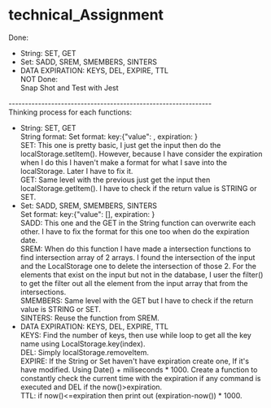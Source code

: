# technical_Assignment
Done:<br />
* String: SET, GET<br />
* Set: SADD, SREM, SMEMBERS, SINTERS<br />
* DATA EXPIRATION: KEYS, DEL, EXPIRE, TTL<br />
NOT Done:<br />
Snap Shot and Test with Jest<br />

--------------------------------------------------------------<br />
Thinking process for each functions:<br />

* String: SET, GET<br />
  String format: Set format: key:{"value": , expiration: }<br />
  SET: This one is pretty basic, I just get the input then do the localStorage.setItem(). However, because I have consider the expiration when I do this I haven't make a   format for what I save into the localStorage. Later I have to fix it.<br />
  GET: Same level with the previous just get the input then localStorage.getItem(). I have to check if the return value is STRING or SET.<br />
* Set: SADD, SREM, SMEMBERS, SINTERS<br />
  Set format: key:{"value": [], expiration: }<br />
  SADD: This one and the GET in the String function can overwrite each other. I have to fix the format for this one too when do the expiration date.<br />
  SREM: When do this function I have made a intersection functions to find intersection array of 2 arrays. I found the intersection of the input and the LocalStorage one   to delete the intersection of those 2. For the elements that exist on the input but not in the database, I user the filter() to get the filter out all the element from   the input array that from the intersections.<br />
  SMEMBERS: Same level with the GET but I have to check if the return value is STRING or SET.<br />
  SINTERS: Reuse the function from SREM.<br />
* DATA EXPIRATION: KEYS, DEL, EXPIRE, TTL<br />
  KEYS: Find the number of keys, then use while loop to get all the key name using LocalStorage.key(index).<br />
  DEL: Simply localStorage.removeItem.<br />
  EXPIRE: If the String or Set haven't have expiration create one, If it's have modified. Using Date() + miliseconds * 1000. Create a function to constantly check the 
  current time with the expiration if any command is executed and DEL if the now()>expiration.<br />
  TTL: if now()<=expiration then print out (expiration-now()) * 1000.<br />
  
